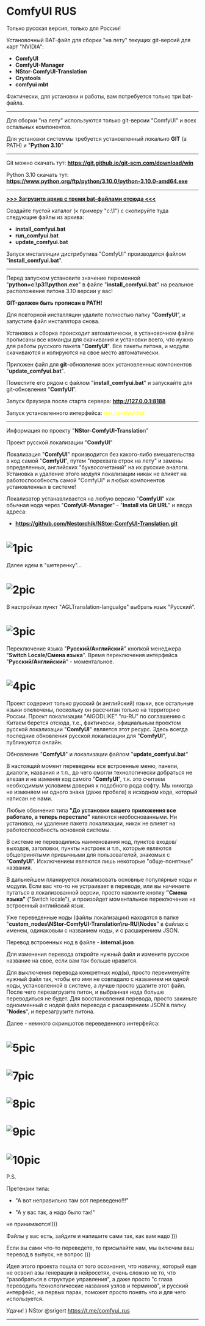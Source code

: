 # ComfyUI RUS

Только русская версия, только для России!

Установочный BAT-файл для сборки "на лету" текущих git-версий для карт "NVIDIA":

- **ComfyUI**
- **ComfyUI-Manager**
- **NStor-ComfyUI-Translation**
- **Crystools**
- **comfyui mbt**

Фактически, для установки и работы, вам потребуется только три bat-файла.

---

Для сборки "на лету" используются только git-версии "ComfyUI" и всех остальных компонентов.

Для установки системмы требуется установленный локально **GIT** (а PATH) и "**Python 3.10**"

---

Git можно скачать тут: **https://git.github.io/git-scm.com/download/win**

Python 3.10 скачать тут: **https://www.python.org/ftp/python/3.10.0/python-3.10.0-amd64.exe**

---

<a href="https://github.com/Nestorchik/ComfyUI-RUS/releases/download/ComfyUI_RUS/ComfyUI-RUS_bat_files.zip">**>>> Загрузите архив с тремя bat-файлами отсюда <<<**</a>

Создайте пустой каталог (к примеру "c:\1") с скопируйте туда следующие файлы из архива:

- **install_comfyui.bat**
- **run_comfyui.bat**
- **update_comfyui.bat**

Запуск инсталляции дистрибутива "ComfyUI" производится файлом "**install_comfyui.bat**".

---

Перед запуском установите значение переменной "**python=c:\p31\python.exe**" в файле "**install_comfyui.bat**" на реальное расположение питона 3.10 версии у вас!

**GIT-должен быть прописан в PATH!**

Для повторной инсталляции удалите полностью папку "**ComfyUI**", и запустите файл инсталятора снова.

Установка и сборка происходит автоматически, в установочном файле прописаны все команды для скачивания и установки всего, что нужно для работы русского пакета "**ComfyUI**". Все пакеты питона, и модули скачиваются и копируются на свое место автоматически.

Приложен файл для **git**-обновления всех установленныс компонентов "**update_comfyui.bat**".

Поместите его рядом с файлом "**install_comfyui.bat**" и запускайте для git-обновления "**ComfyUI**".

Запуск браузера после старта сервера: **http://127.0.0.1:8188**

Запуск установленного интерфейса: <span style="color:yellow">*run_comfyui.bat*</span>

---

Информация по проекту "**NStor-ComfyUI-Translatio**n"

Проект русской локализации "**ComfyUI**"

Локализация "**ComfyUI**" производится без какого-либо вмешательства в код самой "**ComfyUI**", путем "перехвата строк на лету" и замены определенных, английских "буквосочетаний" на их русские аналоги. Установка и удаление этого модуля локализации никак не влияет на работоспособность самой "ComfyUI" и любых компонентов установленных в системе!

Локализатор устанавливается на любую версию "**ComfyUI**" как обычная нода через "**ComfyUI-Manager**" - "**Install via Git URL**" и ввода адреса:

- **https://github.com/Nestorchik/NStor-ComfyUI-Translation.git**

# ![1pic](img/1.jpg)

Далее идем в "шетеренку"...

# ![2pic](img/2.jpg)

В настройках пункт "AGLTranslation-langualge" выбрать язык "Русский".

# ![3pic](img/3.jpg)

Переключение языка "**Русский/Английский**" кнопкой менеджера "**Switch Locale/Смена языка**".
Время переключения интерфейса "**Русский/Английский**" - моментальное.

# ![4pic](img/4.jpg)

Проект содержит только русский (и английский) языки, все остальные языки отключены, поскольку он рассчитан только на территорию России. Проект локализации "AIGODLIKE" "ru-RU" по соглашению с Китаем берется отсюда, т.е., фактически, официальным проектом русской локализации "**ComfyUI**" является этот ресурс. Здесь всегда последние обновления русской локализации для "**ComfyUI**", публикуются онлайн.

Обновление "**ComfyUI**" и локализации файлом "**update_comfyui.ba**t"

В настоящий момент переведены все встроенные меню, панели, диалоги, названия и т.п., до чего смогли технологически добраться не влезая и не изменяя код самого "**ComfyUI**", т.к. это считаем необходимым условием доверия к подобного рода софту. Мы никогда не изменяем ни одного знака (даже пробела) в исходном коде, который написан не нами.

Любые обвинения типа **"До установки вашего приложения все работало, а теперь перестало"** являются необоснованными. Ни установка, ни удаление пакета локализации, никак не влияет на работоспособность основной системы.

В системе не переводились наименования нод, пунктов входов/выходов, заголовки, пункты настроек и т.п., которые являются общепринятыми привычными для пользователей, знакомых с "**ComfyUI**". Исключением являются лишь некоторые "обще-понятные" названия.

В дальнейшем планируется локализовать основные популярные ноды и модули. Если вас что-то не устраивает в переводе, или вы начинаете путаться в локализованной версии, просто нажмите кнопку **"Смена языка"** ("Switch locale"), и произойдет моментальное переключение на встроенный английский язык.

Уже переведенные ноды (файлы локализации) находятся в папке "**custom_nodes\NStor-ComfyUI-Translation\ru-RU\Nodes**" в файлах с именем, одинаковым с названием ноды, и с расширением JSON.

Перевод встроенных нод в файле - **internal.json**

Для изменения перевода откройте нужный файл и измените русское название на свое, если вам так больше нравится.

Для выключения перевода конкретных нод(ы), просто переименуйте нужный файл так, чтобы его имя не совпадало с названием ни одной ноды, установленной в системе, а лучше просто удалите этот файл. После чего перезагрузите питон, и выбранная нода больше переводиться не будет. Для восстановления перевода, просто закиньте одноименный с нодой файл перевода с расширением JSON в папку "**Nodes**", и перезагрузите питона.

Далее - немного скриншотов переведенного интерфейса:

# ![5pic](img/6.jpg)

# ![7pic](img/7.jpg)

# ![8pic](img/8.jpg)

# ![9pic](img/9.jpg)

# ![10pic](img/10.jpg)

P.S.

Претензии типа:

- "А вот неправильно там вот переведено!!!"

- "А у вас так, а надо было так!"

не принимаются!)))

Файлы у вас есть, зайдите и напишите сами так, как вам надо )))

Если вы сами что-то переведете, то присылайте нам, мы включим ваш перевод в выпуск, не вопрос )))

Идея этого проекта пошла от того осознания, что новичку, который еще не освоил азы генерации в нейросетях, очень сложно не то, что "разобраться в структуре управления", а даже просто "с глаза переводить технологические названия узлов и терминов", и русский интерфейс, на первых парах, поможет просто понять что и для чего используется.

Удачи! )
NStor
@srigert
https://t.me/comfyui_rus

---
